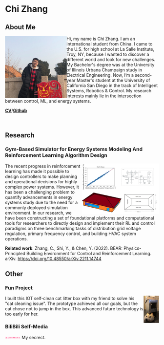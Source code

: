 # Chi Zhang
## About Me
<img src="Images/wo3.jpg" align="left" width=40%/>
Hi, my name is Chi Zhang. I am an international student from China. I came to the U.S. for high school at La Salle Institute, Troy, NY, because I wanted to discover a different world and look for new challenges. My Bachelor's degree was at the University of Illinois Urbana Champaign study in Electrical Engineering. Now, I’m a second-year Master's student at the University of California San Diego in the track of Intelligent Systems, Robotics & Control. My research interests mainly lie in the intersection between control, ML, and energy systems. 



[**CV**](https://drive.google.com/file/d/1I3_vFif8XwzDawf05r2ZB5wRXEQMk_Me/view?usp=sharing)/[**Github**](https://github.com/chz056)

<br clear="left"/>

## Research
### Gym-Based Simulator for Energy Systems Modeling And Reinforcement Learning Algorithm Design
<img src="Images/researchpic.PNG" align="right" width=50%/>
The recent progress in reinforcement learning has made it possible to design controllers to make planning and operational decisions for highly complex power systems. However, it has been a challenging problem to quantify advancements in energy systems study due to the need for a commonly deployed simulation environment. In our research, we have been constructing a set of foundational platforms and computational tools for researchers to directly design and implement their RL and control paradigms on three benchmarking tasks of distribution grid voltage regulation, primary frequency control, and building HVAC system operations.

<br clear="left"/>

**Related work**:
Zhang, C., Shi, Y., & Chen, Y. (2022). BEAR: Physics-Principled Building Environment for Control and Reinforcement Learning. arXiv. https://doi.org/10.48550/arXiv.2211.14744

## Other
### Fun Project
<img src="Images/ppt12.PNG" align="right" width=10%/>
I built this IOT self-clean cat litter box with my friend to solve his "cat cleaning issue". The prototype achieved all our goals, but the cat chose not to jump in the box. This advanced future technology is too early for her.

<br clear="left"/>

### BiliBili Self-Media
<img src="Images/ppt11.PNG" align="center" width=10%/>
My secrect.

<br clear="left"/>
